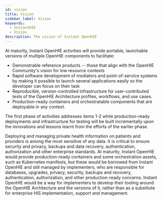 ```yaml
---
id: vision
title: Vision
sidebar_label: Vision
keywords:
  - InstantHIE
  - Vision
description: The vision of Instant OpenHIE
---
```


At maturity, Instant OpenHIE activities will provide portable, launchable versions of multiple OpenHIE components to facilitate:

- Demonstrable reference products -- those that align with the OpenHIE Community's vision for low resource contexts
- Rapid software development of mediators and point-of-service systems by making it possible to launch several applications easily so the developer can focus on their task
- Reproducible, version-controlled infrastructure for user-contributed tests of the OpenHIE Architecture profiles, workflows, and use cases.
- Production-ready containers and orchestratable components that are deployable in any context.

The first phase of activities addresses items 1-2 while production-ready deployments and infrastructure for testing will be built incrementally upon the innovations and lessons learnt from the efforts of the earlier phase.

Deploying and managing private health information on patients and providers is among the most sensitive of any data. It is critical to ensure security and privacy, backups and data recovery, authentication, authorization and other enterprise standards. At maturity, Instant OpenHIE would provide production-ready containers and some orchestration assets, such as Kubernetes manifests, but these would be borrowed from Instant OpenHIE and still managed by implementers, who are responsible for databases, upgrades, privacy, security, backups and recovery, authentication, authorization, and other production-ready concerns. Instant OpenHIE would be a way for implementers to develop their tooling around the OpenHIE Architecture and the versions of it, rather than as a substitute for enterprise HIS implementation, support and management.

